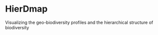 # HierDmap
Visualizing the geo-biodiversity profiles and the hierarchical structure of biodiversity
